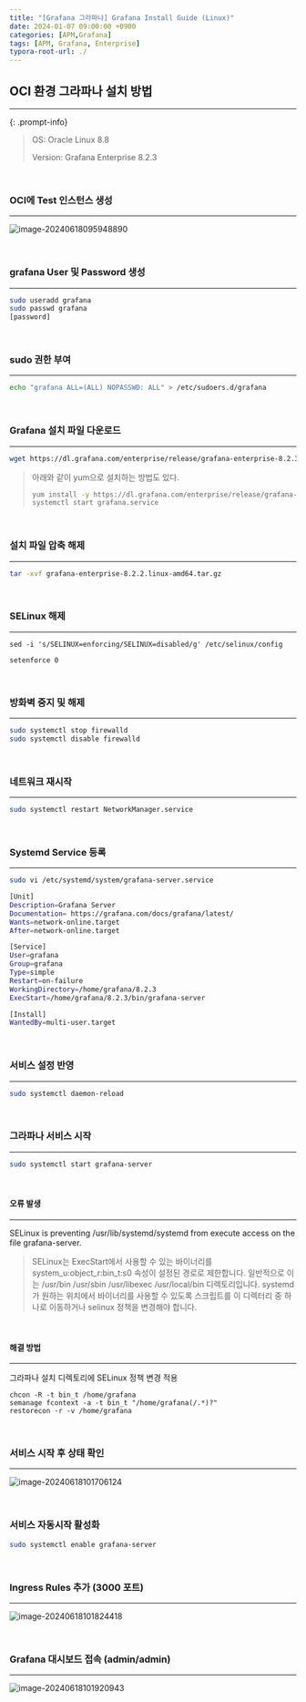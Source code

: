 ```yaml
---
title: "[Grafana 그라파나] Grafana Install Guide (Linux)"
date: 2024-01-07 09:00:00 +0900
categories: [APM,Grafana]
tags: [APM, Grafana, Enterprise]
typora-root-url: ./
---
```


## **OCI 환경 그라파나 설치 방법**

---

{: .prompt-info}

> OS: Oracle Linux 8.8
>
> Version: Grafana Enterprise 8.2.3

<br/>

### **OCI에 Test 인스턴스 생성**

---

![image-20240618095948890](/../assets/img/posts/2024-01-07-Grafana-Install/image-20240618095948890.png)

<br/>

### **grafana User 및 Password 생성**

---

```bash
sudo useradd grafana
sudo passwd grafana
[password]
```

<br/>

### **sudo 권한 부여**

---

```bash
echo "grafana ALL=(ALL) NOPASSWD: ALL" > /etc/sudoers.d/grafana
```

<br/>

### **Grafana 설치 파일 다운로드**

---

```bash
wget https://dl.grafana.com/enterprise/release/grafana-enterprise-8.2.3.linux-amd64.tar.gz
```

> 아래와 같이 yum으로 설치하는 방법도 있다.
>
> ```bash
> yum install -y https://dl.grafana.com/enterprise/release/grafana-enterprise-10.4.1-1.x86_64.rpm
> systemctl start grafana.service
> ```

<br/>

### **설치 파일 압축 해제**

---

```bash
tar -xvf grafana-enterprise-8.2.2.linux-amd64.tar.gz
```

<br/>

### **SELinux 해제**

---

```
sed -i 's/SELINUX=enforcing/SELINUX=disabled/g' /etc/selinux/config
```

```
setenforce 0
```

<br/>

### **방화벽 중지 및 해제**

---

```bash
sudo systemctl stop firewalld
sudo systemctl disable firewalld
```



<br/>

### **네트워크 재시작**

---

```bash
sudo systemctl restart NetworkManager.service
```

<br/>

### **Systemd Service 등록**

---

```bash
sudo vi /etc/systemd/system/grafana-server.service
```

```bash
[Unit]
Description=Grafana Server
Documentation= https://grafana.com/docs/grafana/latest/
Wants=network-online.target
After=network-online.target

[Service]
User=grafana
Group=grafana
Type=simple
Restart=on-failure
WorkingDirectory=/home/grafana/8.2.3
ExecStart=/home/grafana/8.2.3/bin/grafana-server

[Install]
WantedBy=multi-user.target
```

<br/>

### **서비스 설정 반영**

---

```bash
sudo systemctl daemon-reload
```

<br/>

### **그라파나 서비스 시작**

---

```bash
sudo systemctl start grafana-server
```

<br/>

#### **오류 발생**

---

SELinux is preventing /usr/lib/systemd/systemd from execute access on the file grafana-server.

> SELinux는 ExecStart에서 사용할 수 있는 바이너리를 system_u:object_r:bin_t:s0 속성이 설정된 경로로 제한합니다. 일반적으로 이는 /usr/bin /usr/sbin /usr/libexec /usr/local/bin 디렉토리입니다. systemd가 원하는 위치에서 바이너리를 사용할 수 있도록 스크립트를 이 디렉터리 중 하나로 이동하거나 selinux 정책을 변경해야 합니다.

<br/>

#### **해결 방법**

---

그라파나 설치 디렉토리에 SELinux 정책 변경 적용
```
chcon -R -t bin_t /home/grafana
semanage fcontext -a -t bin_t "/home/grafana(/.*)?"
restorecon -r -v /home/grafana
```

<br/>

### **서비스 시작 후 상태 확인**

---

![image-20240618101706124](/../assets/img/posts/2024-01-07-Grafana-Install/image-20240618101706124.png)

<br/>

### **서비스 자동시작 활성화**

```bash
sudo systemctl enable grafana-server
```

<br/>

### **Ingress Rules 추가 (3000 포트)**

---

![image-20240618101824418](/../assets/img/posts/2024-01-07-Grafana-Install/image-20240618101824418.png)

<br/>

### **Grafana 대시보드 접속 (admin/admin)**

---

![image-20240618101920943](/../assets/img/posts/2024-01-07-Grafana-Install/image-20240618101920943.png)

<br/>
